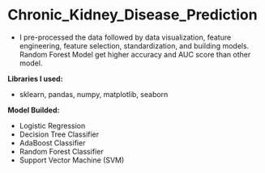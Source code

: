 # Chronic_Kidney_Disease_Prediction

- I pre-processed the data followed by data visualization, feature engineering, feature selection, standardization, and building models. Random Forest Model get higher accuracy and AUC score than other model. 

**Libraries I used:**
- sklearn, pandas, numpy, matplotlib, seaborn

**Model Builded:**
- Logistic Regression
- Decision Tree Classifier
- AdaBoost Classifier
- Random Forest Classifier
- Support Vector Machine (SVM)
